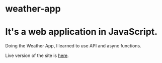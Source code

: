 # weather-app

<h1>It's a web application in JavaScript.</h1>

<p>Doing the Weather App, I learned to use API and async functions.</p>

<p>Live version of the site is <a href="https://jessicasantosb.github.io/weather-app/" target="_blank">here</a>.</p>